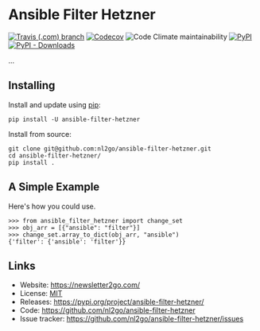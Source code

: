 # Ansible Filter Hetzner
[![Travis (.com) branch](https://img.shields.io/travis/com/nl2go/ansible-filter-hetzner/master)](https://travis-ci.com/nl2go/ansible-filter-hetzner)
[![Codecov](https://img.shields.io/codecov/c/github/nl2go/ansible-filter-hetzner)](https://codecov.io/gh/nl2go/ansible-filter-hetzner)
![Code Climate maintainability](https://img.shields.io/codeclimate/maintainability/nl2go/ansible-filter-hetzner)
[![PyPI](https://img.shields.io/pypi/v/ansible-filter-hetzner)](https://pypi.org/project/ansible-filter-hetzner/#history)
[![PyPI - Downloads](https://img.shields.io/pypi/dm/ansible-filter-hetzner)](https://pypi.org/project/ansible-filter-hetzner/#files)


... 

## Installing

Install and update using [pip](https://pip.pypa.io/en/stable/quickstart/):

    pip install -U ansible-filter-hetzner


Install from source:

    git clone git@github.com:nl2go/ansible-filter-hetzner.git
    cd ansible-filter-hetzner/
    pip install .


## A Simple Example

Here's how you could use.

    >>> from ansible_filter_hetzner import change_set
    >>> obj_arr = [{"ansible": "filter"}]
    >>> change_set.array_to_dict(obj_arr, "ansible")
    {'filter': {'ansible': 'filter'}}


## Links

*   Website: https://newsletter2go.com/
*   License: [MIT](https://github.com/nl2go/ansible-filter-hetzner/blob/master/LICENSE.md)
*   Releases: https://pypi.org/project/ansible-filter-hetzner/
*   Code: https://github.com/nl2go/ansible-filter-hetzner
*   Issue tracker: https://github.com/nl2go/ansible-filter-hetzner/issues

